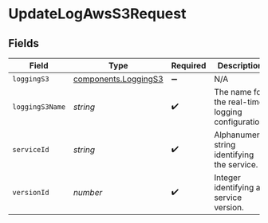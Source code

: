 # UpdateLogAwsS3Request


## Fields

| Field                                                               | Type                                                                | Required                                                            | Description                                                         | Example                                                             |
| ------------------------------------------------------------------- | ------------------------------------------------------------------- | ------------------------------------------------------------------- | ------------------------------------------------------------------- | ------------------------------------------------------------------- |
| `loggingS3`                                                         | [components.LoggingS3](../../../sdk/models/components/loggings3.md) | :heavy_minus_sign:                                                  | N/A                                                                 |                                                                     |
| `loggingS3Name`                                                     | *string*                                                            | :heavy_check_mark:                                                  | The name for the real-time logging configuration.                   | test-log-endpoint                                                   |
| `serviceId`                                                         | *string*                                                            | :heavy_check_mark:                                                  | Alphanumeric string identifying the service.                        | SU1Z0isxPaozGVKXdv0eY                                               |
| `versionId`                                                         | *number*                                                            | :heavy_check_mark:                                                  | Integer identifying a service version.                              | 1                                                                   |